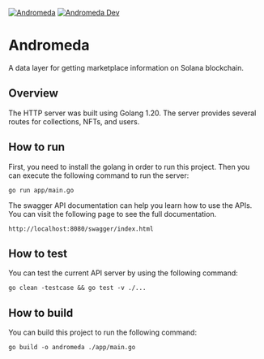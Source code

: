 [![Andromeda](https://github.com/motleylabs/andromeda/actions/workflows/prod.yml/badge.svg)](https://github.com/motleylabs/andromeda/actions/workflows/prod.yml)
[![Andromeda Dev](https://github.com/motleylabs/andromeda/actions/workflows/test.yml/badge.svg)](https://github.com/motleylabs/andromeda/actions/workflows/test.yml)

# Andromeda

A data layer for getting marketplace information on Solana blockchain.

## Overview

The HTTP server was built using Golang 1.20.
The server provides several routes for collections, NFTs, and users.

## How to run

First, you need to install the golang in order to run this project. Then you can execute the following command to run the server:
```
go run app/main.go
```

The swagger API documentation can help you learn how to use the APIs. You can visit the following page to see the full documentation.
```
http://localhost:8080/swagger/index.html
```

## How to test

You can test the current API server by using the following command:
```
go clean -testcase && go test -v ./...
```

## How to build

You can build this project to run the following command:
```
go build -o andromeda ./app/main.go
```
